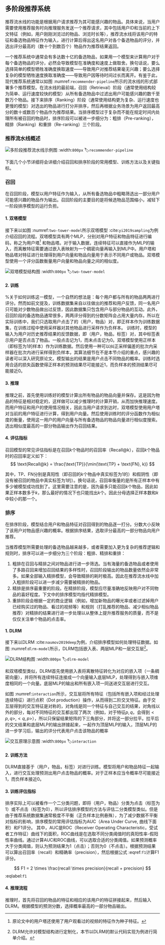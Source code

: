 ## 多阶段推荐系统
推荐流水线的功能是根据用户请求推荐为其可能感兴趣的物品。具体来说，当用户需要使用推荐服务时向推理服务发送一个推荐请求，其中包括用户ID和当前的上下文特征（例如，用户刚刚浏览过的物品、浏览时长等），推荐流水线将该用户的特征和备选物品特征作为输入，进行计算后得出这名用户对各个备选物品的评分，并选出评分最高的（数十个到数百个）物品作为推荐结果返回。

一个推荐系统中通常会有多达数十亿的备选物品，如果用一个模型来计算用户对于每个备选物品的评分，必然会导致模型在准确度和速度上做取舍。换句话说，要么选择简单的模型牺牲准确度换取速度——导致用户对推荐结果毫无兴趣；要么选择复杂的模型牺牲速度换取准确度——导致用户因等待时间过长而离开。有鉴于此，现代推荐系统通常以如图 :numref:`recommender-pipeline`所示的流水线的形式部署多个推荐模型。在流水线的最前端，召回（Retrieval）阶段（通常使用结构较为简单、运行速度较快的模型）从所有备选物品中过滤出用户可能感兴趣的数千至数万个物品。接下来排序（Ranking）阶段（通常使用结构更为复杂、运行速度也更慢的模型）对选出的物品进行打分并排序，然后再根据业务场景为用户返回最高分的数十或数百个物品作为推荐结果。当排序模型过于复杂而不能在规定时间内处理所有被召回的物品时，排序阶段可以被进一步细分为：粗排（Pre-ranking），精排（Ranking）和重排（Re-ranking）三个阶段。

### 推荐流水线概述

![多阶段推荐流水线示例图](../img/ch10/ch-recsys/recommender_pipeline.png)
:width:`800px`
:label:`recommender-pipeline`

下面几个小节详细将会详细介绍召回和排序阶段的常用模型、训练方法以及关键指标。

### 召回
在召回阶段，模型以用户特征作为输入，从所有备选物品中粗略筛选出一部分用户可能感兴趣的物品作为输出。召回阶段的主要目的是将候选物品范围缩小，减轻下一阶段排序模型的运行负担。

#### 1. 双塔模型
接下来以如图 :numref:`two-tower-model`所示双塔模型 :cite:`yi2019sampling`为例介绍召回的流程。双塔模型具有两个MLP，分别对用户特征和物品特征进行编码，称之为用户塔[^1] 和物品塔。对于输入数据，连续特征可以直接作为MLP的输入，而离散特征需要通过嵌入表映射为一个稠密向量再输入到MLP中。用户塔和物品塔对特征进行处理得到用户向量和物品向量用于表示不同用户或物品。双塔模型使用一个评分函数衡量用户向量和物品向量之间的相似度。

![双塔模型结构图](../img/ch10/ch-recsys/two_tower_model.png)
:width:`800px`
:label:`two-tower-model`

#### 2. 训练

%关于如何训练这一模型，一个自然的想法是：每个用户都与所有的物品两两进行评分。然而如前文提及，训练数据集来自以往做出的推荐和用户反馈，同一名用户只可能对少数物品做出过反馈，因此数据集只包含用户与部分物品的互动。此外，召回阶段的备选物品通常很多，两两评分得到的分数矩阵会占用大量内存。所以在实际训练中，我们只选取用户点击了的（用户，物品）对，即正样本作为训练数据集，在训练过程中使用采样器对其他物品进行采样作为负样本。
训练时，模型的输入为用户对历史推荐结果的反馈数据，即（用户，物品，标签）对，其中标签表示用户是否点击了物品。一般点击记为1，而未点击记为0。双塔模型使用正样本（即标签为1的样本）作为训练数据。然后使用一种可以纠正采样偏差的批次内采样器在批次内进行采样得到负样本，其算法细节在不是本节介绍的重点，感兴趣的读者可以深入研究原论文。模型输出的结果是用户点击不同物品的概率。训练时选用合适的损失函数使得正样本的预测结果尽可能接近1，而负样本的预测结果尽可能接近0。

#### 3. 推理

推理之前，首先使用训练好的模型计算出所有物品的物品向量并保存。这是因为物品的特征是相对稳定的，这样做可以减少推理时的计算开销，从而加快推理速度。而用户特征和用户的使用情况相关，因此当用户请求到达时，双塔模型使用用户塔对当前的用户特征进行计算，得到用户向量。然后使用训练时的评分函数作为相似度的衡量，使用这一用户的用户向量与所有备选物品的物品向量进行相似度搜索。选出相似度最高的一部分物品输出作为召回结果。

#### 4. 评估指标

召回模型的常见评估指标是在召回$k$个物品时的召回率（Recall@k），召回$k$个物品时的召回率定义如下：
$$
 \text{Recall@k} = \frac{\text{TP}}{\min(\text{TP} + \text{FN}, k)}
$$

其中，TP、FN分别是真阳性（即召回的$k$个物品中真实标签为1的）和假阴性（即没有被召回的物品中真实标签为1的）。换句话说，召回率衡量的是所有正样本中有多少被模型成功找到了。这里需要注意的是，因为最多只能召回$k$个物品，因此如果正样本数多于$k$，那么最好的情况下也只能找出$k$个。因此分母选择正样本数和$k$中较小的那一个。


### 排序
在排序阶段，模型结合用户和物品特征对召回得到的物品逐一打分。分数大小反映了该用户对物品感兴趣的概率。根据排序结果，选取评分最高的一部分物品向用户推荐。

当推荐模型所需要处理的备选物品越来越多，或者需要加入更为复杂的推荐逻辑和规则时，排序可以进一步细分为三个阶段：粗排、精排和重排：

1. 粗排在召回与精排之间对物品进行进一步筛选。当有海量的备选物品或者使用了多路召回来增加召回结果的多样性时，召回阶段输出的物品数量依然会非常多。如果全部输入精排模型，会导致精排的耗时极高。因此在推荐流水线中加入粗排阶段可以进一步减少需要被精排的物品。
2. 精排是排序最重要的阶段。在精排阶段，模型应尽量准确地反映用户对不同物品的喜好程度。下文中的排序模型均指代精排模型。
3. 重排阶段会根据一定的商业逻辑（例如，增加新物品的曝光率或者过滤掉用户已经购买过的物品、看过的视频等）和规则（打乱推荐的物品、减少相似物品推荐）对精排的结果进行进一步处理以从整体上提升推荐服务的质量，而不是仅仅关注单个物品的点击率。

#### 1. DLRM

接下来以DLRM :cite:`naumov2019deep`为例，介绍排序模型如何处理特征数据。如图 :numref:`dlrm-model`所示，DLRM包括嵌入表、两层MLP和一层交互层[^2]。

![DLRM结构图](../img/ch10/ch-recsys/dlrm_model.png)
:width:`800px`
:label:`dlrm-model`

和双塔模型类似，DLRM首先使用嵌入表将离散特征转化为对应的嵌入项（一条稠密向量），并将所有连续特征连接成一个向量输入底层MLP，处理得到与嵌入项维度相同的一个向量。底层MLP的输出和所有嵌入项一同送进交互层进行交互。

如图 :numref:`interaction`所示，交互层将所有特征（包括所有嵌入项和经过处理连续特征）进行点积（Dot production）操作，从而得到二阶交叉特征。由于交互层得到的交互特征是对称的，对角线是同一个特征与自己交互的结果，对角线以外的部分，每对不同特征的交互都出现了两次（例如，对于特征$p,q$，会得到$<p,q>, <q,p>$），所以只保留结果矩阵的下三角部分，并将这一部分拉平。拉平后的交叉结果和底层MLP的输出拼接起来，一起作为顶层MLP的输入，顶层MLP的进一步学习后，输出的评分代表用户点击该物品的概率

![交互原理示意图](../img/ch10/ch-recsys/interaction.png)
:width:`800px`
:label:`interaction`

#### 2. 训练方法

DLRM直接基于（用户，物品，标签）对进行训练。模型将用户和物品特征一起输入，进行交互处理预测出用户点击物品的概率。对于正样本应当令概率尽可能接近1，而负样本接近0。

#### 3. 训练评估指标

排序实际上可以被看作一个二分类问题，即将（用户，物品）分类为点击（标签为1）或不点击（标签为0），所以评估排序模型的方法与评估二分类模型类似。但是由于推荐系统数据集通常极度不平衡（正负样本比例悬殊），为了减少数据不平衡对指标的影响，排序模型的常用评估指标为AUC（Area Under Curve, 曲线下面积）和F1评分。
其中，AUC是ROC（Receiver Operating Characteristic，受试者工作特征）曲线下的面积，ROC曲线是在选取不同分类阈值时的真阳性率-假阳性率曲线。通过计算AUC和ROC曲线，可以选取合适的分类阈值。如果预测概率大于分类阈值，则认为预测结果为1（点击）；否则为0（不点击）。根据预测结果可以算出召回率（recall）和精确率（precision），然后根据公式 :eqref:`f1`计算F1评分。

$$
F1 = 2 \times \frac{recall \times precision}{recall + precision}
$$
:eqlabel:`f1`

#### 4. 推理流程

推理时，首先将召回的物品的特征和相应的该用户的特征拼接起来，然后输入DLRM。根据模型的预测分数，选择概率最高的一部分物品输出。

[^1]: 原论文中的用户塔还使用了用户观看过的视频的特征作为种子特征。

[^2]: DLRM允许对模型结构进行定制化，本节以DLRM的默认代码实现为例进行简单介绍。